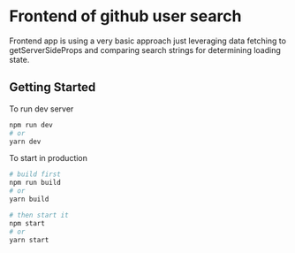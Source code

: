 # Frontend of github user search

Frontend app is using a very basic approach just leveraging data fetching to getServerSideProps and comparing search strings for determining loading state.

## Getting Started

To run dev server

```bash
npm run dev
# or
yarn dev
```

To start in production

```bash
# build first
npm run build
# or 
yarn build

# then start it
npm start
# or
yarn start
```
